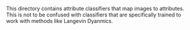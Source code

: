 
This directory contains attribute classifiers that map images 
to attributes. This is not to be confused with classifiers that 
are specifically trained to work with methods like Langevin Dyanmics. 
